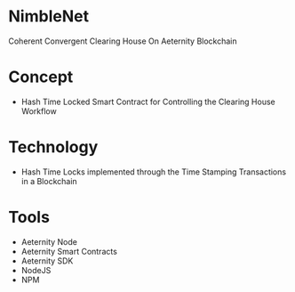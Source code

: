 # NimbleNet
Coherent Convergent Clearing House On Aeternity Blockchain

# Concept
- Hash Time Locked Smart Contract for Controlling the Clearing House Workflow

# Technology
- Hash Time Locks implemented through the Time Stamping Transactions in a Blockchain

# Tools
- Aeternity Node
- Aeternity Smart Contracts
- Aeternity SDK
- NodeJS
- NPM
